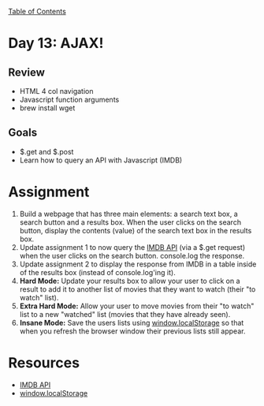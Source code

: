 [Table of Contents](/README.md)

# Day 13: AJAX!

## Review
- HTML 4 col navigation
- Javascript function arguments
- brew install wget

## Goals
- $.get and $.post
- Learn how to query an API with Javascript (IMDB)


# Assignment
1. Build a webpage that has three main elements: a search text box, a search button and a results box. When the user clicks on the search button, display the contents (value) of the search text box in the results box.
2. Update assignment 1 to now query the [IMDB API](http://www.omdbapi.com/) (via a $.get request) when the user clicks on the search button. console.log the response.
3. Update assignment 2 to display the response from IMDB in a table inside of the results box (instead of console.log'ing it).
4. **Hard Mode:** Update your results box to allow your user to click on a result to add it to another list of movies that they want to watch (their "to watch" list).
5. **Extra Hard Mode:** Allow your user to move movies from their "to watch" list to a new "watched" list (movies that they have already seen).
6. **Insane Mode:** Save the users lists using [window.localStorage](https://developer.mozilla.org/en-US/docs/Web/API/Window.localStorage) so that when you refresh the browser window their previous lists still appear.



# Resources
- [IMDB API](http://www.omdbapi.com/)
- [window.localStorage](https://developer.mozilla.org/en-US/docs/Web/API/Window.localStorage)
